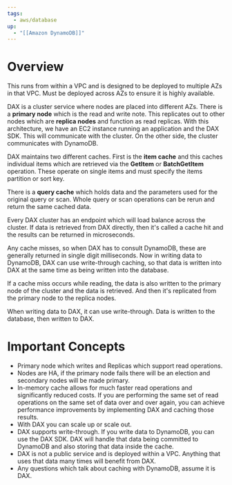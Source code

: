 ```yaml
---
tags:
  - aws/database
up:
  - "[[Amazon DynamoDB]]"
---
```

# Overview

This runs from within a VPC and is designed to be deployed to multiple AZs in that VPC. Must be deployed across AZs to ensure it is highly available.

DAX is a cluster service where nodes are placed into different AZs. There is a **primary node** which is the read and write note. This replicates out to other nodes which are **replica nodes** and function as read replicas. With this architecture, we have an EC2 instance running an application and the DAX SDK. This will communicate with the cluster. On the other side, the cluster communicates with DynamoDB.

DAX maintains two different caches. First is the **item cache** and this caches individual items which are retrieved via the **GetItem** or **BatchGetItem** operation. These operate on single items and must specify the items partition or sort key.

There is a **query cache** which holds data and the parameters used for the original query or scan. Whole query or scan operations can be rerun and return the same cached data.

Every DAX cluster has an endpoint which will load balance across the cluster. If data is retrieved from DAX directly, then it's called a cache hit and the results can be returned in microseconds.

Any cache misses, so when DAX has to consult DynamoDB, these are generally returned in single digit milliseconds. Now in writing data to DynamoDB, DAX can use write-through caching, so that data is written into DAX at the same time as being written into the database.

If a cache miss occurs while reading, the data is also written to the primary node of the cluster and the data is retrieved. And then it's replicated from the primary node to the replica nodes.

When writing data to DAX, it can use write-through. Data is written to the database, then written to DAX.


# Important Concepts
- Primary node which writes and Replicas which support read operations.
- Nodes are HA, if the primary node fails there will be an election and secondary nodes will be made primary.
- In-memory cache allows for much faster read operations and significantly reduced costs. If you are performing the same set of read operations on the same set of data over and over again, you can achieve performance improvements by implementing DAX and caching those results.
- With DAX you can scale up or scale out.
- DAX supports write-through. If you write data to DynamoDB, you can use the DAX SDK. DAX will handle that data being committed to DynamoDB and also storing that data inside the cache.
- DAX is not a public service and is deployed within a VPC. Anything that uses that data many times will benefit from DAX.
- Any questions which talk about caching with DynamoDB, assume it is DAX.

